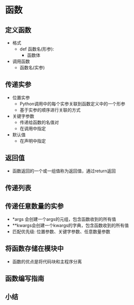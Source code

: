 # 函数
## 定义函数
- 格式
    - def 函数名(形参):
        - 函数体
- 调用函数
    - 函数名(实参)

## 传递实参
- 位置实参
    - Python调用中的每个实参关联到函数定义中的一个形参
    - 基于实参的顺序进行关联的方式
- 关键字参数
    - 传递给函数的名值对
    - 在调用中指定
- 默认值
    - 在声明中指定

## 返回值
- 函数返回的一个或一组值称为返回值，通过return返回

## 传递列表

## 传递任意数量的实参
- *args 会创建一个args的元组，包含函数收到的所有值
- **kwargs会创建一个kwargs的字典，包含函数收到的所有值
- 匹配优先级: 位置参数、关键字参数、任意数量参数

## 将函数存储在模块中
- 函数的优点是将代码块和主程序分离

## 函数编写指南

## 小结
